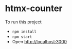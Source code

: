 # htmx-counter

To run this project

- `npm install`
- `npm start`
- Open [http://localhost:3000](http://localhost:3000)
